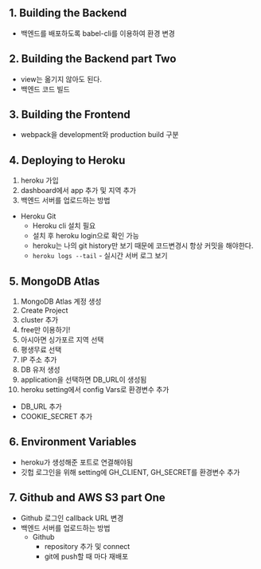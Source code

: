 ## 1. Building the Backend
* 백엔드를 배포하도록 babel-cli를 이용하여 환경 변경

## 2. Building the Backend part Two
* view는 옮기지 않아도 된다.
* 백엔드 코드 빌드

## 3. Building the Frontend
* webpack을 development와 production build 구분

## 4. Deploying to Heroku
1. heroku 가입
2. dashboard에서 app 추가 및 지역 추가
3. 백엔드 서버를 업로드하는 방법
  * Heroku Git
    * Heroku cli 설치 필요
    * 설치 후 heroku login으로 확인 가능
    * heroku는 나의 git history만 보기 때문에 코드변경시 항상 커밋을 해야한다.
    * `heroku logs --tail` - 실시간 서버 로그 보기

## 5. MongoDB Atlas
1. MongoDB Atlas 계정 생성
2. Create Project
3. cluster 추가
4. free만 이용하기!
5. 아시아면 싱가포르 지역 선택
6. 평생무료 선택
7. IP 주소 추가
8. DB 유저 생성
9. application을 선택하면 DB_URL이 생성됨
10. heroku setting에서 config Vars로 환경변수 추가
  * DB_URL 추가
  * COOKIE_SECRET 추가

## 6. Environment Variables
* heroku가 생성해준 포트로 연결해야됨
* 깃헙 로그인을 위해 setting에 GH_CLIENT, GH_SECRET를 환경변수 추가

## 7. Github and AWS S3 part One
* Github 로그인 callback URL 변경
* 백엔드 서버를 업로드하는 방법
  * Github
    * repository 추가 및 connect
    * git에 push할 때 마다 재배포
    